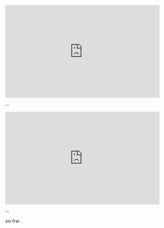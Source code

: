 

<iframe width="500" height="300" frameborder="0" allowfullscreen src="https://www.youtube.com/watch?v=Qme7XGhjoZw" ></iframe>

--

<iframe width="500" height="300" frameborder="0" allowfullscreen src="http://imv003.cloudapp.net:8080/#/notebook/2A94M5J1Z/paragraph/20150210-015302_1492795503?asIframe" ></iframe>


--

sin frar